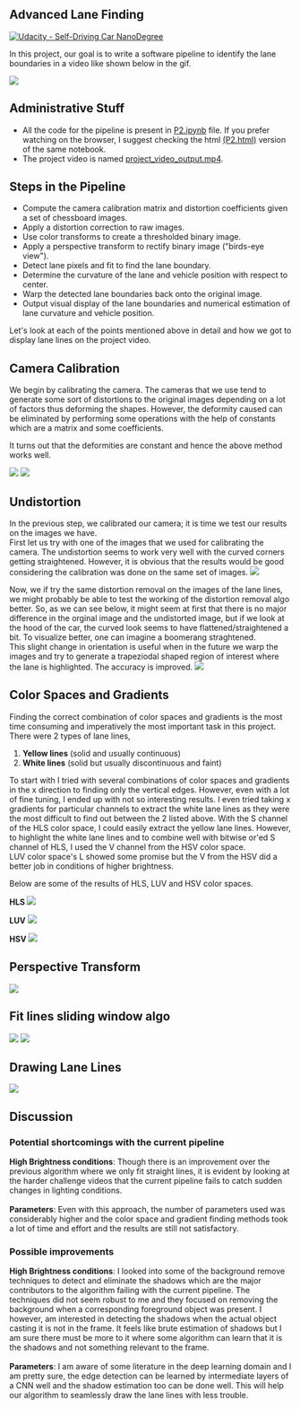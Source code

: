 ## Advanced Lane Finding
[![Udacity - Self-Driving Car NanoDegree](https://s3.amazonaws.com/udacity-sdc/github/shield-carnd.svg)](http://www.udacity.com/drive)

In this project, our goal is to write a software pipeline to identify the lane boundaries in a video like shown below in the gif.

![](project_video_lane.gif)

## Administrative Stuff
- All the code for the pipeline is present in [P2.ipynb](P2.ipynb) file. If you prefer watching on the browser, I suggest checking the html [(P2.html)](P2.html) version of the same notebook.
- The project video is named [project_video_output.mp4](https://youtu.be/izcRpUbAXnk).


Steps in the Pipeline
---

- Compute the camera calibration matrix and distortion coefficients given a set of chessboard images.
- Apply a distortion correction to raw images.
- Use color transforms to create a thresholded binary image.
- Apply a perspective transform to rectify binary image ("birds-eye view").
- Detect lane pixels and fit to find the lane boundary.
- Determine the curvature of the lane and vehicle position with respect to center.
- Warp the detected lane boundaries back onto the original image.
- Output visual display of the lane boundaries and numerical estimation of lane curvature and vehicle position.

Let's look at each of the points mentioned above in detail and how we got to display lane lines on the project video.

## Camera Calibration

We begin by calibrating the camera. The cameras that we use tend to generate some sort of distortions to the original images depending on a lot of factors thus deforming the shapes. However, the deformity caused can be eliminated by performing some operations with the help of constants which are a matrix and some coefficients.

It turns out that the deformities are constant and hence the above method works well.

![](rubric_images/calibration2.jpg)
![](rubric_images/calibration3.jpg)

## Undistortion

In the previous step, we calibrated our camera; it is time we test our results on the images we have. <br>
First let us try with one of the images that we used for calibrating the camera. The undistortion seems to work very well with the curved corners getting straightened. However, it is obvious that the results would be good considering the calibration was done on the same set of images.
![](rubric_images/distorted_undistorted_train.png)

Now, we if try the same distortion removal on the images of the lane lines, we might probably be able to test the working of the distortion removal algo better. So, as we can see below, it might seem at first that there is no major difference in the orginal image and the undistorted image, but if we look at the hood of the car, the curved look seems to have flattened/straightened a bit. To visualize better, one can imagine a boomerang straghtened. <br>
This slight change in orientation is useful when in the future we warp the images and try to generate a trapeziodal shaped region of interest where the lane is highlighted. The accuracy is improved.
![](rubric_images/distorted_undistorted_valid.png)

## Color Spaces and Gradients
Finding the correct combination of color spaces and gradients is the most time consuming and imperatively the most important task in this project. <br>
There were 2 types of lane lines, <br>
1. __Yellow lines__ (solid and usually continuous)
2. __White lines__ (solid but usually discontinuous and faint)

To start with I tried with several combinations of color spaces and gradients in the x direction to finding only the vertical edges. However, even with a lot of fine tuning, I ended up with not so interesting results. I even tried taking x gradients for particular channels to extract the white lane lines as they were the most difficult to find out between the 2 listed above. With the S channel of the HLS color space, I could easily extract the yellow lane lines. However, to highlight the white lane lines and to combine well with bitwise or'ed S channel of HLS, I used the V channel from the HSV color space. <br>
LUV color space's L showed some promise but the V from the HSV did a better job in conditions of higher brightness.

Below are some of the results of HLS, LUV and HSV color spaces.

**HLS**
![](rubric_images/HLS.png)

**LUV**
![](rubric_images/LUV.png)

**HSV**
![](rubric_images/HSV.png)

## Perspective Transform
![](rubric_images/perspective_transform.png)

## Fit lines sliding window algo
![](rubric_images/plot_line_window1.png)
![](rubric_images/plot_line_window2.png)

## Drawing Lane Lines
![](rubric_images/lane_drawn_roc_offset_straight_lines2.jpg)

## Discussion
### Potential shortcomings with the current pipeline
__High Brightness conditions__: Though there is an improvement over the previous algorithm where we only fit straight lines, it is evident by looking at the harder challenge videos that the current pipeline fails to catch sudden changes in lighting conditions. <br> <br>
__Parameters__: Even with this approach, the number of parameters used was considerably higher and the color space and gradient finding methods took a lot of time and effort and the results are still not satisfactory.

### Possible improvements
__High Brightness conditions__: I looked into some of the background remove techniques to detect and eliminate the shadows which are the major contributors to the algorithm failing with the current pipeline. The techniques did not seem robust to me and they focused on removing the background when a corresponding foreground object was present. I however, am interested in detecting the shadows when the actual object casting it is not in the frame. It feels like brute estimation of shadows but I am sure there must be more to it where some algorithm can learn that it is the shadows and not something relevant to the frame. <br> <br>
__Parameters__: I am aware of some literature in the deep learning domain and I am pretty sure, the edge detection can be learned by intermediate layers of a CNN well and the shadow estimation too can be done well. This will help our algorithm to seamlessly draw the lane lines with less trouble.
